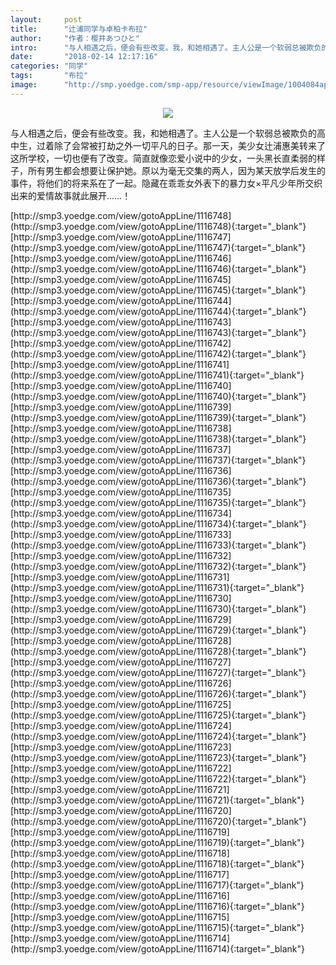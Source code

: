 ```yaml
---
layout:     post
title:      "辻浦同学与卓柏卡布拉"
author:     "作者：樱井あつひと"
intro:      "与人相遇之后，便会有些改变。我，和她相遇了。主人公是一个软弱总被欺负的高中生，过着除了会常被打劫之外一切平凡的日子。那一天，美少女辻浦惠美转来了这所学校，一切也便有了改变。简直就像恋爱小说中的少女，一头黑长直柔弱的样子，所有男生都会想要让保护她。原以为毫无交集的两人，因为某天放学后发生的事件，将他们的将来系在了一起。隐藏在乖乖女外表下的暴力女×平凡少年所交织出来的爱情故事就此展开……！"
date:       "2018-02-14 12:17:16"
categories: "同学"
tags:       "布拉"
image:      "http://smp.yoedge.com/smp-app/resource/viewImage/1004084appline.png"
---
```

<div style="text-align: center">
<p><img src="http://smp.yoedge.com/smp-app/resource/viewImage/1004084appline.png"/></p>
</div>
<p class="post-meta">
<span>与人相遇之后，便会有些改变。我，和她相遇了。主人公是一个软弱总被欺负的高中生，过着除了会常被打劫之外一切平凡的日子。那一天，美少女辻浦惠美转来了这所学校，一切也便有了改变。简直就像恋爱小说中的少女，一头黑长直柔弱的样子，所有男生都会想要让保护她。原以为毫无交集的两人，因为某天放学后发生的事件，将他们的将来系在了一起。隐藏在乖乖女外表下的暴力女×平凡少年所交织出来的爱情故事就此展开……！</span>
</p>
[http://smp3.yoedge.com/view/gotoAppLine/1116748](http://smp3.yoedge.com/view/gotoAppLine/1116748){:target="_blank"}
[http://smp3.yoedge.com/view/gotoAppLine/1116747](http://smp3.yoedge.com/view/gotoAppLine/1116747){:target="_blank"}
[http://smp3.yoedge.com/view/gotoAppLine/1116746](http://smp3.yoedge.com/view/gotoAppLine/1116746){:target="_blank"}
[http://smp3.yoedge.com/view/gotoAppLine/1116745](http://smp3.yoedge.com/view/gotoAppLine/1116745){:target="_blank"}
[http://smp3.yoedge.com/view/gotoAppLine/1116744](http://smp3.yoedge.com/view/gotoAppLine/1116744){:target="_blank"}
[http://smp3.yoedge.com/view/gotoAppLine/1116743](http://smp3.yoedge.com/view/gotoAppLine/1116743){:target="_blank"}
[http://smp3.yoedge.com/view/gotoAppLine/1116742](http://smp3.yoedge.com/view/gotoAppLine/1116742){:target="_blank"}
[http://smp3.yoedge.com/view/gotoAppLine/1116741](http://smp3.yoedge.com/view/gotoAppLine/1116741){:target="_blank"}
[http://smp3.yoedge.com/view/gotoAppLine/1116740](http://smp3.yoedge.com/view/gotoAppLine/1116740){:target="_blank"}
[http://smp3.yoedge.com/view/gotoAppLine/1116739](http://smp3.yoedge.com/view/gotoAppLine/1116739){:target="_blank"}
[http://smp3.yoedge.com/view/gotoAppLine/1116738](http://smp3.yoedge.com/view/gotoAppLine/1116738){:target="_blank"}
[http://smp3.yoedge.com/view/gotoAppLine/1116737](http://smp3.yoedge.com/view/gotoAppLine/1116737){:target="_blank"}
[http://smp3.yoedge.com/view/gotoAppLine/1116736](http://smp3.yoedge.com/view/gotoAppLine/1116736){:target="_blank"}
[http://smp3.yoedge.com/view/gotoAppLine/1116735](http://smp3.yoedge.com/view/gotoAppLine/1116735){:target="_blank"}
[http://smp3.yoedge.com/view/gotoAppLine/1116734](http://smp3.yoedge.com/view/gotoAppLine/1116734){:target="_blank"}
[http://smp3.yoedge.com/view/gotoAppLine/1116733](http://smp3.yoedge.com/view/gotoAppLine/1116733){:target="_blank"}
[http://smp3.yoedge.com/view/gotoAppLine/1116732](http://smp3.yoedge.com/view/gotoAppLine/1116732){:target="_blank"}
[http://smp3.yoedge.com/view/gotoAppLine/1116731](http://smp3.yoedge.com/view/gotoAppLine/1116731){:target="_blank"}
[http://smp3.yoedge.com/view/gotoAppLine/1116730](http://smp3.yoedge.com/view/gotoAppLine/1116730){:target="_blank"}
[http://smp3.yoedge.com/view/gotoAppLine/1116729](http://smp3.yoedge.com/view/gotoAppLine/1116729){:target="_blank"}
[http://smp3.yoedge.com/view/gotoAppLine/1116728](http://smp3.yoedge.com/view/gotoAppLine/1116728){:target="_blank"}
[http://smp3.yoedge.com/view/gotoAppLine/1116727](http://smp3.yoedge.com/view/gotoAppLine/1116727){:target="_blank"}
[http://smp3.yoedge.com/view/gotoAppLine/1116726](http://smp3.yoedge.com/view/gotoAppLine/1116726){:target="_blank"}
[http://smp3.yoedge.com/view/gotoAppLine/1116725](http://smp3.yoedge.com/view/gotoAppLine/1116725){:target="_blank"}
[http://smp3.yoedge.com/view/gotoAppLine/1116724](http://smp3.yoedge.com/view/gotoAppLine/1116724){:target="_blank"}
[http://smp3.yoedge.com/view/gotoAppLine/1116723](http://smp3.yoedge.com/view/gotoAppLine/1116723){:target="_blank"}
[http://smp3.yoedge.com/view/gotoAppLine/1116722](http://smp3.yoedge.com/view/gotoAppLine/1116722){:target="_blank"}
[http://smp3.yoedge.com/view/gotoAppLine/1116721](http://smp3.yoedge.com/view/gotoAppLine/1116721){:target="_blank"}
[http://smp3.yoedge.com/view/gotoAppLine/1116720](http://smp3.yoedge.com/view/gotoAppLine/1116720){:target="_blank"}
[http://smp3.yoedge.com/view/gotoAppLine/1116719](http://smp3.yoedge.com/view/gotoAppLine/1116719){:target="_blank"}
[http://smp3.yoedge.com/view/gotoAppLine/1116718](http://smp3.yoedge.com/view/gotoAppLine/1116718){:target="_blank"}
[http://smp3.yoedge.com/view/gotoAppLine/1116717](http://smp3.yoedge.com/view/gotoAppLine/1116717){:target="_blank"}
[http://smp3.yoedge.com/view/gotoAppLine/1116716](http://smp3.yoedge.com/view/gotoAppLine/1116716){:target="_blank"}
[http://smp3.yoedge.com/view/gotoAppLine/1116715](http://smp3.yoedge.com/view/gotoAppLine/1116715){:target="_blank"}
[http://smp3.yoedge.com/view/gotoAppLine/1116714](http://smp3.yoedge.com/view/gotoAppLine/1116714){:target="_blank"}


